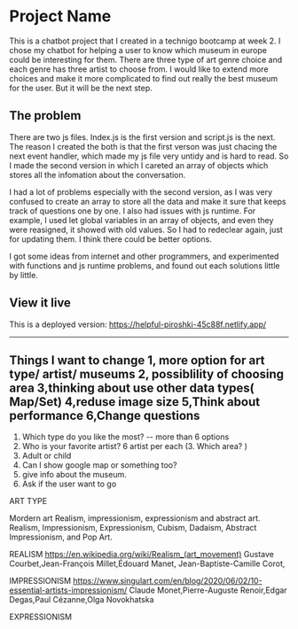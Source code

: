 # Project Name

This is a chatbot project that I created in a technigo bootcamp at week 2.
I chose my chatbot for helping a user to know which museum in europe could be interesting for them. There are three type of art genre choice and each genre has three artist to choose from.
I would like to extend more choices and make it more complicated to find out really the best museum for the user. But it will be the next step.

## The problem

There are two js files. Index.js is the first version and script.js is the next.
The reason I created the both is that the first verson was just chacing the next event handler, which made my js file very untidy and is hard to read.
So I made the second version in which I careted an array of objects which stores all the infomation about the conversation.

I had a lot of problems especially with the second version, as I was very confused to create an array to store all the data and make it sure that keeps track of questions one by one. I also had issues with js runtime. For example, I used let global variables in an array of objects, and even they were reasigned, it showed with old values. So I had to redeclear again, just for updating them. I think there could be better options.

I got some ideas from internet and other programmers, and experimented with functions and js runtime problems, and found out each solutions little by little.

## View it live

This is a deployed version: https://helpful-piroshki-45c88f.netlify.app/


------------------------------------------------------------------------------
Things I want to change
1, more option for art type/ artist/ museums
2, possiblility of choosing area
3,thinking about use other data types( Map/Set)
4,reduse image size
5,Think about performance
6,Change questions
--------------------------
1. Which type do you like the most? -- more than 6 options
2. Who is your favorite artist? 6 artist per each
(3. Which area? )
4. Adult or child
5. Can I show google map or something too?
6. give info about the museum.
7. Ask if the user want to go


ART TYPE

Mordern art
Realism, impressionism, expressionism and abstract art.
 Realism, Impressionism, Expressionism, Cubism, Dadaism, Abstract Impressionism, and Pop Art.

 REALISM
 https://en.wikipedia.org/wiki/Realism_(art_movement)
 Gustave Courbet,Jean-François Millet,Édouard Manet, Jean-Baptiste-Camille Corot, 

 IMPRESSIONISM
 https://www.singulart.com/en/blog/2020/06/02/10-essential-artists-impressionism/
 Claude Monet,Pierre-Auguste Renoir,Edgar Degas,Paul Cézanne,Olga Novokhatska

 EXPRESSIONISM
 